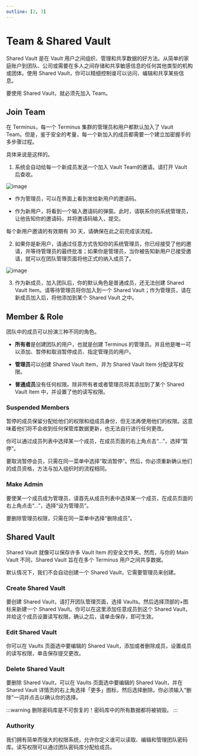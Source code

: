 ```yaml
---
outline: [2, 3]
---
```


# Team & Shared Vault

Shared Vault 是在 Vault 用户之间组织、管理和共享数据的好方法。从简单的家庭账户到团队、公司或需要在多人之间存储和共享敏感信息的任何其他类型的机构或团体。使用 Shared Vault，你可以精细控制谁可以访问、编辑和共享某些信息。

要使用 Shared Vault，就必须先加入 Team。

## Join Team

在 Terminus，每一个 Terminus 集群的管理员和用户都默认加入了 Vault Team。但是，鉴于安全的考量，每一个新加入的成员都需要一个建立加密握手的多步骤过程。

具体来说是这样的。

1. 系统会自动给每一个新成员发送一个加入 Vault Team的邀请。请打开 Vault 后查收。

![image](/images/how-to/terminus/vault_invite.jpg)

- 作为管理员，可以在界面上看到发给新用户的邀请码。

- 作为新用户，将看到一个输入邀请码的弹窗。此时，请联系你的系统管理员，让他告知你的邀请码，并将邀请码输入，提交。

每个新用户邀请的有效期有 30 天，请确保在此之前完成该流程。

2. 如果你是新用户，请通过任意方式告知你的系统管理员，你已经接受了他的邀请，并等待管理员的最终批准；如果你是管理员，当你被告知新用户已接受邀请，就可以在团队管理页面将他正式的纳入成员了。

![image](/images/how-to/terminus/vault_accepted.jpg)

3. 作为新成员，加入团队后，你的默认角色是普通成员，还无法创建 Shared Vault Item。请等待管理员将你加入到一个 Shared Vault；作为管理员，请在新成员加入后，将他添加到某个 Shared Vault 之中。

## Member & Role

团队中的成员可以扮演三种不同的角色。

- **所有者**是创建团队的用户，也就是创建 Terminus 的管理员。并且他是唯一可以添加、暂停和取消暂停成员、指定管理员的用户。

- **管理员**可以创建 Shared Vault Item，并为 Shared Vault Item 分配读写权限。

- **普通成员**没有任何权限。除非所有者或者管理员将其添加到了某个 Shared Vault Item 中，并设置了他的读写权限。

### Suspended Members

暂停的成员保留分配给他们的权限和组成员身份，但无法再使用他们的权限。这意味着他们将不会收到任何保管库数据更新，也无法自行进行任何更改。

你可以通过成员列表中选择某一个成员，在成员页面的右上角点击“...”，选择“暂停”。

要取消暂停会员，只需在同一菜单中选择“取消暂停”。然后，你必须重新确认他们的成员资格，方法与加入组织​时的流程相同。

### Make Admin

要使某一个成员成为管理员，请首先从成员列表中选择某一个成员，在成员页面的右上角点击“...”，选择“设为管理员”。

要删除管理员权限，只需在同一菜单中选择“删除成员”。

## Shared Vault

Shared Vault 就像可以保存许多 Vault Item 的安全文件夹。然而，与你的 Main Vault 不同，Shared Vault 旨在在多个 Terminus 用户之间共享数据。

默认情况下，我们不会自动创建一个 Shared Vault，它需要管理员来创建。

### Create Shared Vault

要创建 Shared Vault，请打开团队管理页面，选择 Vaults。然后选择顶部的+图标来新建一个 Shared Vault。你可以在这里添加任意成员到这个 Shared Vault，并给这个成员设置读写权限。确认之后，请单击保存，即可生效。

### Edit Shared Vault

你可以在 Vaults 页面选中要编辑的 Shared Vault，添加或者删除成员，设置成员的读写权限，单击保存提交更改。

### Delete Shared Vault

要删除 Shared Vault，可以在 Vaults 页面选中要编辑的 Shared Vault，并在 Shared Vault 详情页的右上角选择「更多」图标，然后选择删除。你必须输入“删除”一词并点击以确认你的选择。

:::warning
删除密码库是不可恢复的！密码库中的所有数据都将被销毁。
:::

### Authority

我们拥有简单而强大的权限系统，允许你定义谁可以读取、编辑和管理团队密码库。读写权限可以通过团队密码库分配给成员。
